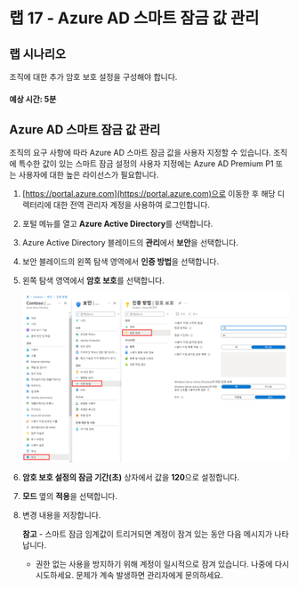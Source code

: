 ﻿---
lab:
    title: '17 - Azure AD 스마트 잠금 값 관리'
    learning path: '02'
    module: '모듈 03 - 조건부 액세스 계획, 구현 및 관리'
---

# 랩 17 - Azure AD 스마트 잠금 값 관리

## 랩 시나리오

조직에 대한 추가 암호 보호 설정을 구성해야 합니다.

#### 예상 시간: 5분


## Azure AD 스마트 잠금 값 관리

조직의 요구 사항에 따라 Azure AD 스마트 잠금 값을 사용자 지정할 수 있습니다. 조직에 특수한 값이 있는 스마트 잠금 설정의 사용자 지정에는 Azure AD Premium P1 또는 사용자에 대한 높은 라이선스가 필요합니다.

1. [https://portal.azure.com](https://portal.azure.com)으로 이동한 후 해당 디렉터리에 대한 전역 관리자 계정을 사용하여 로그인합니다.

1. 포털 메뉴를 열고 **Azure Active Directory**를 선택합니다.

1. Azure Active Directory 블레이드의 **관리**에서 **보안**을 선택합니다.

1. 보안 블레이드의 왼쪽 탐색 영역에서 **인증 방법**을 선택합니다.

1. 왼쪽 탐색 영역에서 **암호 보호**를 선택합니다.

    ![인증 방법 블레이드 그리고 암호 인증으로 이동하는 선택 항목이 강조 표시되어 있는 것을 보여주는 화면 이미지](./media/lp2-mod3-browse-to-password-protection.png)

1. **암호 보호 설정의 잠금 기간(초)** 상자에서 값을 **120**으로 설정합니다.

1. **모드** 옆의 **적용**을 선택합니다.

1. 변경 내용을 저장합니다.

    **참고** - 스마트 잠금 임계값이 트리거되면 계정이 잠겨 있는 동안 다음 메시지가 나타납니다.
    - 권한 없는 사용을 방지하기 위해 계정이 일시적으로 잠겨 있습니다. 나중에 다시 시도하세요. 문제가 계속 발생하면 관리자에게 문의하세요.
